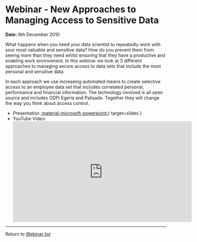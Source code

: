<!-- SPDX-License-Identifier: CC-BY-4.0 -->
<!-- Copyright Contributors to the ODPi Egeria project 2020. -->

# Webinar - New Approaches to Managing Access to Sensitive Data 

**Date:** 6th December 2010

What happens when you need your data scientist to repeatedly work with your most valuable
and sensitive data?  How do you prevent them from seeing more than they need whilst ensuring
that they have a productive and enabling work environment.
In this webinar we look at 3 different approaches to managing secure access to data sets that include
the most personal and sensitive data.
 
In each approach we use increasing automated means to create selective access to an employee data set
that includes correlated personal, performance and financial information.
The technology involved is all open source and includes ODPi Egeria and Palisade.
Together they will change the way you think about access control.

* Presentation [:material-microsoft-powerpoint:](./Egeria-Palisade,%205th%20Dec%202019.pptx){ target=slides }
* YouTube Video:
    <div class="video-wrapper">
       <iframe width="560" height="315" src="https://www.youtube.com/embed/ESmEJxoqLWQ" title="YouTube video player" frameborder="0" allow="accelerometer; autoplay; clipboard-write; encrypted-media; gyroscope; picture-in-picture" allowfullscreen></iframe>
    </div>

----
Return to [Webinar list](..)